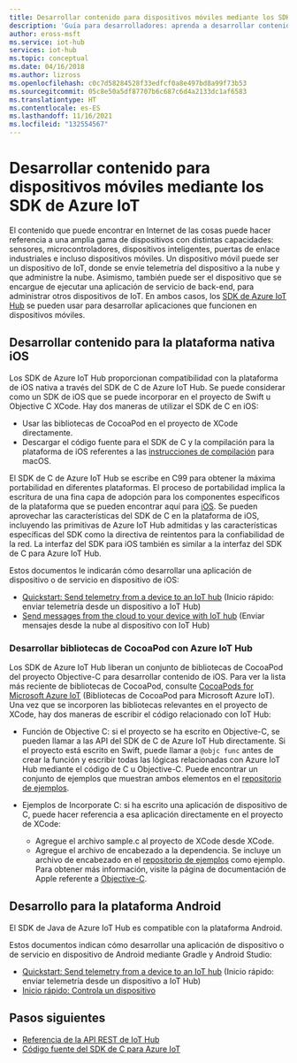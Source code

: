 ```yaml
---
title: Desarrollar contenido para dispositivos móviles mediante los SDK de Azure IoT | Microsoft Docs
description: 'Guía para desarrolladores: aprenda a desarrollar contenido para dispositivos móviles mediante los SDK de Azure IoT Hub.'
author: eross-msft
ms.service: iot-hub
services: iot-hub
ms.topic: conceptual
ms.date: 04/16/2018
ms.author: lizross
ms.openlocfilehash: c0c7d58284528f33edfcf0a8e497bd8a99f73b53
ms.sourcegitcommit: 05c8e50a5df87707b6c687c6d4a2133dc1af6583
ms.translationtype: HT
ms.contentlocale: es-ES
ms.lasthandoff: 11/16/2021
ms.locfileid: "132554567"
---
```

# <a name="develop-for-mobile-devices-using-azure-iot-sdks"></a>Desarrollar contenido para dispositivos móviles mediante los SDK de Azure IoT

El contenido que puede encontrar en Internet de las cosas puede hacer referencia a una amplia gama de dispositivos con distintas capacidades: sensores, microcontroladores, dispositivos inteligentes, puertas de enlace industriales e incluso dispositivos móviles.  Un dispositivo móvil puede ser un dispositivo de IoT, donde se envíe telemetría del dispositivo a la nube y que administre la nube.  Asimismo, también puede ser el dispositivo que se encargue de ejecutar una aplicación de servicio de back-end, para administrar otros dispositivos de IoT.  En ambos casos, los [SDK de Azure IoT Hub](./iot-hub-devguide-sdks.md) se pueden usar para desarrollar aplicaciones que funcionen en dispositivos móviles.  

## <a name="develop-for-native-ios-platform"></a>Desarrollar contenido para la plataforma nativa iOS

Los SDK de Azure IoT Hub proporcionan compatibilidad con la plataforma de iOS nativa a través del SDK de C de Azure IoT Hub.  Se puede considerar como un SDK de iOS que se puede incorporar en el proyecto de Swift u Objective C XCode.  Hay dos maneras de utilizar el SDK de C en iOS:

* Usar las bibliotecas de CocoaPod en el proyecto de XCode directamente.  
* Descargar el código fuente para el SDK de C y la compilación para la plataforma de iOS referentes a las [instrucciones de compilación](https://github.com/Azure/azure-iot-sdk-c/blob/master/doc/devbox_setup.md) para macOS.  

El SDK de C de Azure IoT Hub se escribe en C99 para obtener la máxima portabilidad en diferentes plataformas.  El proceso de portabilidad implica la escritura de una fina capa de adopción para los componentes específicos de la plataforma que se pueden encontrar aquí para [iOS](https://github.com/Azure/azure-c-shared-utility/tree/master/pal/ios-osx).  Se pueden aprovechar las características del SDK de C en la plataforma de iOS, incluyendo las primitivas de Azure IoT Hub admitidas y las características específicas del SDK como la directiva de reintentos para la confiabilidad de la red.  La interfaz del SDK para iOS también es similar a la interfaz del SDK de C para Azure IoT Hub.  

Estos documentos le indicarán cómo desarrollar una aplicación de dispositivo o de servicio en dispositivo de iOS:

* [Quickstart: Send telemetry from a device to an IoT hub](../iot-develop/quickstart-send-telemetry-iot-hub.md) (Inicio rápido: enviar telemetría desde un dispositivo a IoT Hub)  
* [Send messages from the cloud to your device with IoT hub](iot-hub-ios-swift-c2d.md) (Enviar mensajes desde la nube al dispositivo con IoT Hub) 

### <a name="develop-with-azure-iot-hub-cocoapod-libraries"></a>Desarrollar bibliotecas de CocoaPod con Azure IoT Hub

Los SDK de Azure IoT Hub liberan un conjunto de bibliotecas de CocoaPod del proyecto Objective-C para desarrollar contenido de iOS.  Para ver la lista más reciente de bibliotecas de CocoaPod, consulte [CocoaPods for Microsoft Azure IoT](https://github.com/Azure/azure-iot-sdk-c/blob/master/iothub_client/samples/ios/CocoaPods.md) (Bibliotecas de CocoaPod para Microsoft Azure IoT).  Una vez que se incorporen las bibliotecas relevantes en el proyecto de XCode, hay dos maneras de escribir el código relacionado con IoT Hub:

* Función de Objective C: si el proyecto se ha escrito en Objective-C, se pueden llamar a las API del SDK de C de Azure IoT Hub directamente.  Si el proyecto está escrito en Swift, puede llamar a `@objc func` antes de crear la función y escribir todas las lógicas relacionadas con Azure IoT Hub mediante el código de C u Objective-C.  Puede encontrar un conjunto de ejemplos que muestran ambos elementos en el [repositorio de ejemplos](https://github.com/Azure-Samples/azure-iot-samples-ios).  

* Ejemplos de Incorporate C: si ha escrito una aplicación de dispositivo de C, puede hacer referencia a esa aplicación directamente en el proyecto de XCode:
    * Agregue el archivo sample.c al proyecto de XCode desde XCode.  
    * Agregue el archivo de encabezado a la dependencia.  Se incluye un archivo de encabezado en el [repositorio de ejemplos](https://github.com/Azure-Samples/azure-iot-samples-ios) como ejemplo. Para obtener más información, visite la página de documentación de Apple referente a [Objective-C](https://developer.apple.com/documentation/objectivec).

## <a name="develop-for-android-platform"></a>Desarrollo para la plataforma Android
El SDK de Java de Azure IoT Hub es compatible con la plataforma Android.

Estos documentos indican cómo desarrollar una aplicación de dispositivo o de servicio en dispositivo de Android mediante Gradle y Android Studio:

* [Quickstart: Send telemetry from a device to an IoT hub](../iot-develop/quickstart-send-telemetry-iot-hub.md) (Inicio rápido: enviar telemetría desde un dispositivo a IoT Hub)  
* [Inicio rápido: Controla un dispositivo](quickstart-control-device-android.md) 

## <a name="next-steps"></a>Pasos siguientes

* [Referencia de la API REST de IoT Hub](/rest/api/iothub/)
* [Código fuente del SDK de C para Azure IoT](https://github.com/Azure/azure-iot-sdk-c)